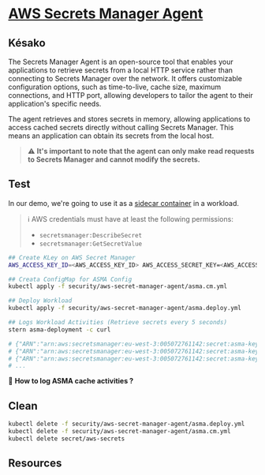 # [AWS Secrets Manager Agent][aws-secretsmanager-agent-gh]

## Késako

The Secrets Manager Agent is an open-source tool that enables your applications to retrieve secrets from a local HTTP service rather than connecting to Secrets Manager over the network. It offers customizable configuration options, such as time-to-live, cache size, maximum connections, and HTTP port, allowing developers to tailor the agent to their application's specific needs.

The agent retrieves and stores secrets in memory, allowing applications to access cached secrets directly without calling Secrets Manager. This means an application can obtain its secrets from the local host.

> ⚠️ **It's important to note that the agent can only make read requests to Secrets Manager and cannot modify the secrets.**

## Test

In our demo, we're going to use it as a [sidecar container](../../discovery/sidecar-container-support-1.29-beta/) in a workload.

> ℹ️ AWS credentials must have at least the following permissions:
>
> - `secretsmanager:DescribeSecret`
> - `secretsmanager:GetSecretValue`

```bash
## Create KLey on AWS Secret Manager
AWS_ACCESS_KEY_ID=<AWS_ACCESS_KEY_ID> AWS_ACCESS_SECRET_KEY=<AWS_ACCESS_SECRET_KEY> task security:asma-create-secret

## Creata ConfigMap for ASMA Config
kubectl apply -f security/aws-secret-manager-agent/asma.cm.yml

## Deploy Workload
kubectl apply -f security/aws-secret-manager-agent/asma.deploy.yml

## Logs Workload Activities (Retrieve secrets every 5 seconds)
stern asma-deployment -c curl

# {"ARN":"arn:aws:secretsmanager:eu-west-3:005072761142:secret:asma-key-Msj1ze","Name":"asma-key","VersionId":"28245f30-e421-4dd1-b421-f5ad049f1267","SecretString":"{\"key\":\"value\"}","VersionStages":["AWSCURRENT"],"CreatedDate":"1729509676.851"}
# {"ARN":"arn:aws:secretsmanager:eu-west-3:005072761142:secret:asma-key-Msj1ze","Name":"asma-key","VersionId":"28245f30-e421-4dd1-b421-f5ad049f1267","SecretString":"{\"key\":\"value\"}","VersionStages":["AWSCURRENT"],"CreatedDate":"1729509676.851"}
# {"ARN":"arn:aws:secretsmanager:eu-west-3:005072761142:secret:asma-key-Msj1ze","Name":"asma-key","VersionId":"28245f30-e421-4dd1-b421-f5ad049f1267","SecretString":"{\"key\":\"value\"}","VersionStages":["AWSCURRENT"],"CreatedDate":"1729509676.851"}
# ...
```

🚧 **How to log ASMA cache activities ?**

## Clean

```bash
kubectl delete -f security/aws-secret-manager-agent/asma.deploy.yml
kubectl delete -f security/aws-secret-manager-agent/asma.cm.yml
kubectl delete secret/aws-secrets
```

## Resources

<!-- Links -->
[aws-secretsmanager-agent-gh]: https://github.com/aws/aws-secretsmanager-agent
